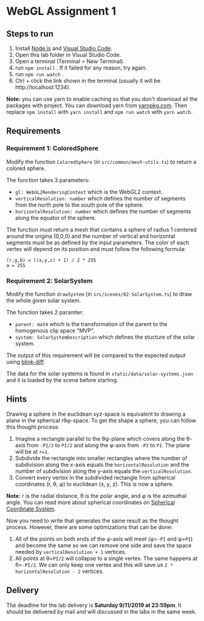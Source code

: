 # WebGL Assignment 1

## Steps to run

1. Install [Node.js](https://nodejs.org/en/) and [Visual Studio Code](https://code.visualstudio.com/).
2. Open this lab folder in Visual Studio Code.
3. Open a terminal (Terminal > New Terminal).
4. run `npm install` . If it failed for any reason, try again.
5. run `npm run watch` .
6. Ctrl + click the link shown in the terminal (usually it will be http://localhost:1234).

**Note:** you can use yarn to enable caching so that you don't download all the packages with project. You can download yarn from [yarnpkg.com](https://yarnpkg.com/lang/en/). Then replace `npm install` with `yarn install` and `npm run watch` with `yarn watch`.

## Requirements

### Requirement 1: **ColoredSphere**

Modify the function `ColoredSphere` (in `src/common/mesh-utils.ts`) to return a colored sphere.

The function takes 3 parameters:
* `gl: WebGL2RenderingContext` which is the WebGL2 context.
* `verticalResolution: number` which defines the number of segments from the north pole to the south pole of the sphere.
* `horizontalResolution: number` which defines the number of segments along the equator of the sphere.

The function must return a mesh that contains a sphere of radius 1 centered around the origina (0,0,0) and the number of vertical and horizontal segments must be as defined by the input parameters. The color of each vertex will depend on its position and must follow the following formula:

```
(r,g,b) = ((x,y,z) + 1) / 2 * 255 
a = 255
```

### Requirement 2: **SolarSystem**

Modify the function `drawSystem` (in `src/scenes/02-SolarSystem.ts`) to draw the whole given solar system.

The function takes 2 paramter:
* `parent: mat4` which is the transformation of the parent to the homogenous clip space "MVP".
* `system: SolarSystemDescription` which defines the stucture of the solar system.

The output of this requirement will be compared to the expected output using [blink-diff](https://github.com/yahoo/blink-diff).

The data for the solar systems is found in `static/data/solar-systems.json` and it is loaded by the scene before starting.

## Hints

Drawing a sphere in the euclidean xyz-space is equivalent to drawing a plane in the spherical r&theta;&phi;-space. To get the shape a sphere, you can follow this thought process:
1. Imagine a rectangle parallel to the &theta;&phi;-plane which covers along the &theta;-axis from `-PI/2` to `PI/2` and along the &phi;-axis from `-PI` to `PI`. The plane will be at `r=1`. 
2. Subdivide the rectangle into smaller rectangles where the number of subdivision along the x-axis equals the `horizontalResolution` and the number of subdivision along the y-axis equals the `verticalResolution`.
3. Convert every vertex in the subdivided rectangle from spherical coordinates (r, &theta;, &phi;) to euclidean (x, y, z). This is now a sphere.

**Note:** r is the radial distance, &theta; is the polar angle, and &phi; is the azimuthal angle. You can read more about spherical coordinates on [Spherical Coordinate System](https://en.wikipedia.org/wiki/Spherical_coordinate_system). 

Now you need to write that generates the same result as the thought process. However, there are some optimizations that can be done:
1. All of the points on both ends of the &phi;-axis will meet (&phi;=`-PI` and &phi;=`PI`) and become the same so we can remove one side and save the space needed by `verticalResolution + 1` vertices.
2. All points at &theta;=`PI/2` will collapse to a single vertex. The same happens at &theta;=`-PI/2`. We can only keep one vertex and this will save us `2 * horizontalResolution - 2` vertices.

## Delivery

The deadline for the lab delivery is **Saturday 9/11/2019 at 23:59pm**. It should be delivered by mail and will discussed in the labs in the same week.